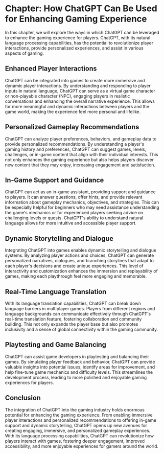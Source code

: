 Chapter: How ChatGPT Can Be Used for Enhancing Gaming Experience
================================================================

In this chapter, we will explore the ways in which ChatGPT can be leveraged to enhance the gaming experience for players. ChatGPT, with its natural language processing capabilities, has the potential to revolutionize player interactions, provide personalized experiences, and assist in various aspects of gaming.

Enhanced Player Interactions
----------------------------

ChatGPT can be integrated into games to create more immersive and dynamic player interactions. By understanding and responding to player inputs in natural language, ChatGPT can serve as a virtual game character or non-playable character (NPC), engaging players in realistic conversations and enhancing the overall narrative experience. This allows for more meaningful and dynamic interactions between players and the game world, making the experience feel more personal and lifelike.

Personalized Gameplay Recommendations
-------------------------------------

ChatGPT can analyze player preferences, behaviors, and gameplay data to provide personalized recommendations. By understanding a player's gaming history and preferences, ChatGPT can suggest games, levels, challenges, or in-game content that align with their individual interests. This not only enhances the gaming experience but also helps players discover new content that they may enjoy, increasing engagement and satisfaction.

In-Game Support and Guidance
----------------------------

ChatGPT can act as an in-game assistant, providing support and guidance to players. It can answer questions, offer hints, and provide relevant information about gameplay mechanics, objectives, and strategies. This can be especially helpful for beginners who may need assistance understanding the game's mechanics or for experienced players seeking advice on challenging levels or quests. ChatGPT's ability to understand natural language allows for more intuitive and accessible player support.

Dynamic Storytelling and Dialogue
---------------------------------

Integrating ChatGPT into games enables dynamic storytelling and dialogue systems. By analyzing player actions and choices, ChatGPT can generate personalized narratives, dialogues, and branching storylines that adapt to each player's decisions and create unique experiences. This level of interactivity and customization enhances the immersion and replayability of games, making each playthrough feel more engaging and memorable.

Real-Time Language Translation
------------------------------

With its language translation capabilities, ChatGPT can break down language barriers in multiplayer games. Players from different regions and language backgrounds can communicate effectively through ChatGPT's real-time translation feature, fostering collaboration and community building. This not only expands the player base but also promotes inclusivity and a sense of global connectivity within the gaming community.

Playtesting and Game Balancing
------------------------------

ChatGPT can assist game developers in playtesting and balancing their games. By simulating player feedback and behavior, ChatGPT can provide valuable insights into potential issues, identify areas for improvement, and help fine-tune game mechanics and difficulty levels. This streamlines the development process, leading to more polished and enjoyable gaming experiences for players.

Conclusion
----------

The integration of ChatGPT into the gaming industry holds enormous potential for enhancing the gaming experience. From enabling immersive player interactions and personalized recommendations to offering in-game support and dynamic storytelling, ChatGPT opens up new avenues for creating engaging, immersive, and personalized gameplay experiences. With its language processing capabilities, ChatGPT can revolutionize how players interact with games, fostering deeper engagement, improved accessibility, and more enjoyable experiences for gamers around the world.
